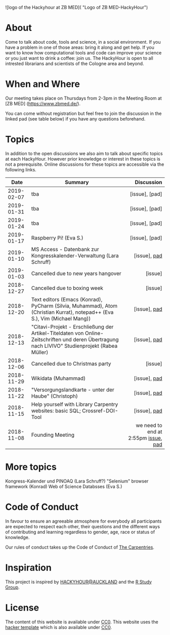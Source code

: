 
![logo of the Hackyhour at ZB MED]( "Logo of ZB MED-HackyHour")

# About
Come to talk about code, tools and science, in a social environment. If you have a problem in one of those areas: bring it along and get help. If you want to know how computational tools and code can improve your science or you just want to drink a coffee: join us.
The HackyHour is open to all intrested librarians and scientists of the Cologne area and beyond.  

# When and Where

Our meeting takes place on Thursdays from 2-3pm in the Meeting Room at [ZB MED] (https://www.zbmed.de/).

You can come without registration but feel free to join the discussion in the linked pad (see table below) if you have any questions beforehand.


# Topics
In addition to the open discussions we also aim to talk about specific topics at each HackyHour.
However prior knowledge or interest in these topics is not a prerequisite. Online discussions for these topics are accessible via the following links.

| Date       | Summary          | Discussion                                                                                                                             |
| --------- | --------------    | ----------:                                                                                           
|2019-02-07 | tba | [issue], [pad]|
|2019-01-31 | tba | [issue], [pad]|
|2019-01-24 | tba | [issue], [pad]|
|2019-01-17 | Raspberry Pi! (Eva S.) | [issue], [pad]|
|2019-01-10 | MS Access - Datenbank zur Kongresskalender-Verwaltung (Lara Schruff)| [issue], [pad](https://hackmd.io/cmLcR0CjR0yjx5Sy7df5lQ)|  
|2019-01-03 | Cancelled due to new years hangover | [issue]|
|2018-12-27 | Cancelled due to boxing week | [issue]|
|2018-12-20 | Text editors (Emacs (Konrad), PyCharm (Silvia, Muhammad), Atom (Christian Kurrat), notepad++ (Eva S.),  Vim (Michael Mang))| [issue], [pad](https://hackmd.io/VyvrXzAxTp2BNox6tyigzA)|
|2018-12-13 | "Citavi-Projekt - Erschließung der Artikel-Titeldaten von Online-Zeitschriften und deren Übertragung nach LIVIVO" Studienprojekt (Rabea Müller)| [issue], [pad](https://hackmd.io/-2KcE--QRQqRe7S6-DmagQ)|          
|2018-12-06 | Cancelled due to Christmas party | [issue]|
|2018-11-29 | Wikidata (Muhammad) | [issue], [pad](https://hackmd.io/fi0hlV1dTuSCNEJmF5nyxg)|
|2018-11-22 | "Versorgungslandkarte - unter der Haube" (Christoph) | [issue], [pad](https://hackmd.io/J5JOZoz0QcuMRiIH9aG-dw) | 
|2018-11-15 | Help yourself with Library Carpentry websites: basic SQL; Crossref-DOI-Tool | [issue], [pad](https://hackmd.io/ExvKk4n3TuKgvrDopnON-Q)| 
|2018-11-08 | Founding Meeting | we need to end at 2:55pm [issue](https://github.com/HackyHour/Cologne/issues/1), [pad](https://hackmd.io/vEbxzc_hTi63myj-0igFjg#) |

# More topics
 Kongress-Kalender und PINOAQ (Lara Schruff?) 
"Selenium" browser framework (Konrad)
 Web of Science Databsses (Eva S.) 

  


# Code of Conduct
In favour to ensure an agreeable atmosphere for everybody all participants are expected to respect each other, their questions and the different ways of contributing and learning regardless to gender, age, race or status of knowledge.

Our rules of conduct takes up the Code of Conduct of [The Carpentries](https://docs.carpentries.org/topic_folders/policies/code-of-conduct.html).


# Inspiration
This project is inspired by [HACKYHOUR@AUCKLAND](https://uoa-eresearch.github.io/HackyHour/) and the [R Study Group](http://minisciencegirl.github.io/studyGroup/).


# License
The content of this website is available under [CC0](LICENSE).
This website uses the [hacker template](https://github.com/pages-themes/hacker/) which is also available under [CC0](https://creativecommons.org/publicdomain/zero/1.0/legalcode).
